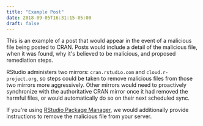 ```yaml
---
title: "Example Post"
date: 2018-09-05T16:31:15-05:00
draft: false 
---
```


This is an example of a post that would appear in the event of a malicious file being posted to CRAN. Posts would include a detail of the malicious file, when it was found, why it's believed to be malicious, and proposed remediation steps. 

RStudio administers two mirrors: `cran.rstudio.com` and `cloud.r-project.org`, so steps could be taken to remove malicious files from those two mirrors more aggressively. Other mirrors would need to proactively synchronize with the authoritative CRAN mirror once it had removed the harmful files, or would automatically do so on their next scheduled sync.

If you're using [RStudio Package Manager](https://rstudio.com/products/package-manager), we would additionally provide instructions to remove the malicious file from your server.

